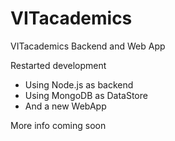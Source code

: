 VITacademics============VITacademics Backend and Web AppRestarted development* Using Node.js as backend* Using MongoDB as DataStore* And a new WebAppMore info coming soon